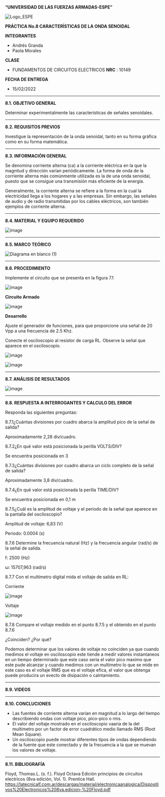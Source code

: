 **“UNIVERSIDAD DE LAS FUERZAS ARMADAS-ESPE”**


![Logo_ESPE](https://user-images.githubusercontent.com/93800511/140828546-04ee2765-180c-4e68-84cf-8bca73c21c5f.png)

**PRÁCTICA No.8 CARACTERÍSTICAS DE LA ONDA SENOIDAL**

**INTEGRANTES**
* Andrés Granda
* Paola Morales 
 
**CLASE**
* FUNDAMENTOS DE CIRCUITOS ELECTRICOS **NRC** : 10149

**FECHA DE ENTREGA**
* 15/02/2022
--------------------------------------------------------------------------------------------------------------------------------------------------------------------------------

**8.1. OBJETIVO GENERAL**

Determinar experimentalmente las características de señales senoidales.

--------------------------------------------------------------------------------------------------------------------------------------------------------------------------------

**8.2. REQUISITOS PREVIOS**

Investigue la representación de la onda senoidal, tanto en su forma gráfica como
en su forma matemática.

--------------------------------------------------------------------------------------------------------------------------------------------------------------------------------

**8.3. INFORMACIÓN GENERAL**

Se denomina corriente alterna (ca) a la corriente eléctrica en la que la magnitud y dirección varían periódicamente. La forma de onda de la corriente alterna más comúnmente utilizada
es la de una onda senoidal, puesto que se consigue una transmisión más eficiente de la energía.

Generalmente, la corriente alterna se refiere a la forma en la cual la electricidad
llega a los hogares y a las empresas. Sin embargo, las señales de audio y de radio
transmitidas por los cables eléctricos, son también ejemplos de corriente alterna.


--------------------------------------------------------------------------------------------------------------------------------------------------------------------------------


**8.4. MATERIAL Y EQUIPO REQUERIDO**

![image](https://user-images.githubusercontent.com/93835587/153968712-d6cfb970-1a10-4a0c-9e6f-2d562f28fc9a.png)



--------------------------------------------------------------------------------------------------------------------------------------------------------------------------------

**8.5. MARCO TEÓRICO**


![Diagrama en blanco (1)](https://user-images.githubusercontent.com/93835587/153981753-f7a71ba8-4837-46a2-a4d1-bf0c1e18b566.jpeg)


--------------------------------------------------------------------------------------------------------------------------------------------------------------------------------


**8.6. PROCEDIMIENTO**

Implemente el circuito que se presenta en la figura 7.1

![image](https://user-images.githubusercontent.com/93835587/153968809-cd12f739-7757-49d2-be83-50558d315d25.png)

**Circuito Armado**

![image](https://user-images.githubusercontent.com/93835587/153972885-082bbd0a-deb9-477e-80de-2958bbf748a6.png)


**Desarrollo**

Ajuste el generador de funciones, para que proporcione una señal de 20 Vpp a
una frecuencia de 2.5 Khz.

Conecte el osciloscopio al resistor de carga RL. Observe la señal que aparece en
el osciloscopio.

![image](https://user-images.githubusercontent.com/93835587/153973357-7956a6d6-c374-4414-9ea7-3eac7345868c.png)

![image](https://user-images.githubusercontent.com/93835587/153973502-8106b0b5-b43f-4f8e-b6d0-1532f7c6dc58.png)

-------------------------------------------------- -------------------------------------------------- -------------------------------------------------- --------------------------

**8.7. ANÁLISIS DE RESULTADOS**

![image](https://user-images.githubusercontent.com/93835587/154067904-61851923-71fc-4494-b7c9-cad4f2f81d92.png)

-------------------------------------------------- -------------------------------------------------- -------------------------------------------------- --------------------------

**8.8. RESPUESTA A INTERROGANTES Y CALCULO DEL ERROR**

Responda las siguientes preguntas:

8.7.1¿Cuántas divisiones por cuadro abarca la amplitud pico de la señal de salida?

Aproximadamente 2,28 div/cuadro.


8.7.2¿En qué valor está posicionada la perilla VOLTS/DIV?

Se encuentra posicionada en 3

8.7.3¿Cuántas divisiones por cuadro abarca un ciclo completo de la señal de salida?

Aproximadamente 3,8 div/cuadro.

8.7.4¿En qué valor está posicionada la perilla TIME/DIV? 

Se encuentra posicionada en 0,1 m

8.7.5¿Cuál es la amplitud de voltaje y el periodo de la señal que aparece en la pantalla
del osciloscopio?

Amplitud de voltaje: 6,83 (V)

Periodo: 0.0004 (s)

8.7.6 Determine la frecuencia natural (Hz) y la frecuencia angular (rad/s) de la señal de
salida.

f: 2500 (Hz)

ω: 15707,963 (rad/s)

8.7.7 Con el multímetro digital mida el voltaje de salida en RL:

Corriente

![image](https://user-images.githubusercontent.com/93835587/153974030-40bcf4db-a850-4227-bb47-7ce6fcf4ed34.png)

Voltaje

![image](https://user-images.githubusercontent.com/93835587/153974548-741e9601-ab53-46d2-8de1-8ab42828b7bc.png)


8.7.8 Compare el voltaje medido en el punto 8.7.5  y el obtenido en el punto 8.7.6

¿Coinciden? ¿Por qué?

Podemos determinar que los valores de voltaje no coinciden ya que  cuando medimos el voltaje en osciloscopio este tiende a medir valores instantaneos en un tiempo determinado que este caso seria el valor pico maximo que este pude alcanzar y cuando medimos con un multimetro lo que se mide en este caso es el voltaje RMS que es el voltaje efica, el valor que obtenga puede producira un evecto de disipación o calntamiento.



--------------------------------------------------------------------------------------------------------------------------------------------------------------------------------

**8.9. VIDEOS**

--------------------------------------------------------------------------------------------------------------------------------------------------------------------------------

**8.10. CONCLUCIONES**

* Las fuentes de corriente alterna varían en magnitud a lo largo del tiempo describiendo ondas con voltaje pico, pico-pico o rms.
* El valor del voltaje mostrado en el osciloscopio vaaria de la del multímetro por un factor de error cuadrático medio llamado RMS (Root Mean Square).
* Un osciloscopio puede mostrar diferentes tipos de ondas dependiendo de la fuente que este conectado y de la frecuencia a la que se muevan los valores de voltaje.

--------------------------------------------------------------------------------------------------------------------------------------------------------------------------------


**8.11. BIBLIOGRAFÍA**

Floyd, Thomas.L. (s. f.). Floyd Octava Edición principios de circuitos electricos (8va edición, Vol. 1). Prentice Hall. https://latecnicalf.com.ar/descargas/material/electronicaanalogica/Dispositivos%20Electronicos%208va.edicion-%20Floyd.pdf
